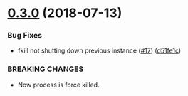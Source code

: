 <a name="0.3.0"></a>
# [0.3.0](https://github.com/diegohaz/webpack-spawn-plugin/compare/v0.2.1...v0.3.0) (2018-07-13)


### Bug Fixes

* fkill not shutting down previous instance ([#17](https://github.com/diegohaz/webpack-spawn-plugin/issues/17)) ([d51fe1c](https://github.com/diegohaz/webpack-spawn-plugin/commit/d51fe1c))


### BREAKING CHANGES

* Now process is force killed.




